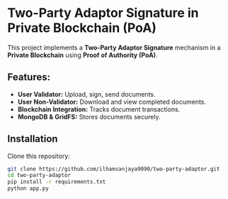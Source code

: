 # Two-Party Adaptor Signature in Private Blockchain (PoA)

This project implements a **Two-Party Adaptor Signature** mechanism in a **Private Blockchain** using **Proof of Authority (PoA)**.

## Features:
- **User Validator:** Upload, sign, send documents.
- **User Non-Validator:** Download and view completed documents.
- **Blockchain Integration:** Tracks document transactions.
- **MongoDB & GridFS:** Stores documents securely.

## Installation
Clone this repository:
```bash
git clone https://github.com/ilhamsanjaya9090/two-party-adaptor.git
cd two-party-adaptor
pip install -r requirements.txt
python app.py
